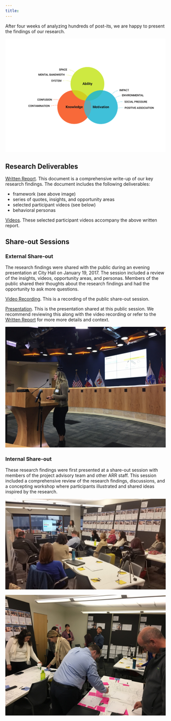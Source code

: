 ```yaml
---
title:
---
```


After four weeks of analyzing hundreds of post-its, we are happy to present the findings of our research.


![Framework Image](/uploads/Final%20Framework.png)

## Research Deliverables

[Written Report](https://drive.google.com/file/d/0B1h7yUJL74THaE1HYjJWQUlzRlU/view?usp=sharing).
This document is a comprehensive write-up of our key research findings. The document includes the following deliverables:

* framework (see above image)
* series of quotes, insights, and opportunity areas
* selected participant videos (see below)
* behavioral personas

[Videos](https://drive.google.com/drive/folders/0B0ZCxe9t4WXDS2t6WXpmZkF1dnc?usp=sharing).
These selected participant videos accompany the above written report.


## Share-out Sessions

### External Share-out

The research findings were shared with the public during an evening presentation at City Hall on January 19, 2017. The session included a review of the insights, videos, opportunity areas, and personas. Members of the public shared their thoughts about the research findings and had the opportunity to ask more questions.

[Video Recording](http://austintx.swagit.com/play/01192017-783). This is a recording of the public share-out session.

[Presentation](https://drive.google.com/file/d/0B1h7yUJL74THd1V3Skt0WDdET3M/view?usp=sharing). This is the presentation shared at this public session. We recommend reviewing this along with the video recording or refer to the [Written Report](https://drive.google.com/file/d/0B1h7yUJL74THaE1HYjJWQUlzRlU/view?usp=sharing) for more more details and context.

![Public Share-out](/uploads/PublicPres-Amalie.JPG)

### Internal Share-out

These research findings were first presented at a share-out session with members of the project advisory team and other ARR staff. This session included a comprehensive review of the research findings, discussions, and a concepting workshop where participants illustrated and shared ideas inspired by the research.

![Share-out Presentation Image](/uploads/share_out_katherine_presenting.jpg)

![Share-out Drawing Image](/uploads/DesignSessionStanding.JPG)

